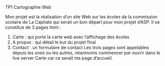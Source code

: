 TP1 Cartographie Web

Mon projet est la réalisation d’un site Web sur les écoles de la commission scolaire de La Capitale qui serait un bon départ pour mon projet d’ASP. Il se constitue de 3 pages html :
1.	Carte : qui porte la carte web avec l’affichage des écoles
2.	A propos : qui détail le but du projet final
3.	Contact : un formulaire de contact
Les trois pages sont appelables depuis les unes ou les autres, néanmoins commencer par ouvrir dans le live server Carte car ce serait ma page d’accueil.
